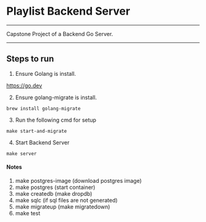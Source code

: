 # Playlist Backend Server
-------------------------
Capstone Project of a Backend Go Server.

-------------------------
## Steps to run

1. Ensure Golang is install.

https://go.dev

2.  Ensure golang-migrate is install.

```
brew install golang-migrate
```

3. Run the following cmd for setup

```
make start-and-migrate
```

4. Start Backend Server
```
make server
```

#### Notes
1. make postgres-image (download postgres image)
2. make postgres (start container)
3. make createdb (make dropdb)
4. make sqlc (if sql files are not generated)
5. make migrateup (make migratedown)
6. make test